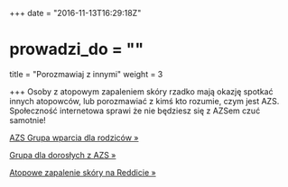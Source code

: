 +++
date = "2016-11-13T16:29:18Z"
# prowadzi_do = ""
title = "Porozmawiaj z innymi"
weight = 3

+++
Osoby z atopowym zapaleniem skóry rzadko mają okazję spotkać innych atopowców,
lub porozmawiać z kimś kto rozumie, czym jest AZS. Społeczność internetowa
sprawi że nie będziesz się z AZSem czuć samotnie!

<a class="btn btn-social btn-facebook btn-lg"
   href="https://www.facebook.com/groups/ZapalenieAtopoweSkory/" role="button">
  <span class="fa fa-facebook"></span>
  AZS Grupa wparcia dla rodziców &raquo;
</a>

<a class="btn btn-social btn-facebook btn-lg"
   href="https://www.facebook.com/groups/AZSDOROSLI/" role="button">
  <span class="fa fa-facebook"></span>
  Grupa dla dorosłych z AZS &raquo;
</a>

<a class="btn btn-social btn-reddit btn-lg"
   href="https://www.reddit.com/r/atopowezapalenieskory/" role="button">
  <span class="fa fa-reddit"></span>
  Atopowe zapalenie skóry na Reddicie &raquo;
</a>
